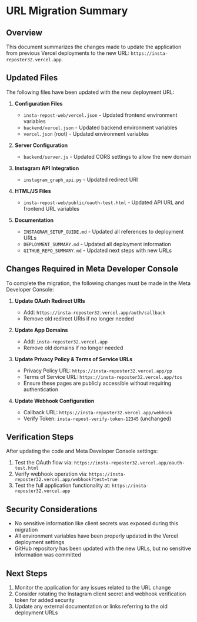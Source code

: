 # URL Migration Summary

## Overview

This document summarizes the changes made to update the application from previous Vercel deployments to the new URL: `https://insta-reposter32.vercel.app`.

## Updated Files

The following files have been updated with the new deployment URL:

1. **Configuration Files**
   - `insta-repost-web/vercel.json` - Updated frontend environment variables
   - `backend/vercel.json` - Updated backend environment variables
   - `vercel.json` (root) - Updated environment variables

2. **Server Configuration**
   - `backend/server.js` - Updated CORS settings to allow the new domain

3. **Instagram API Integration**
   - `instagram_graph_api.py` - Updated redirect URI

4. **HTML/JS Files**
   - `insta-repost-web/public/oauth-test.html` - Updated API URL and frontend URL variables

5. **Documentation**
   - `INSTAGRAM_SETUP_GUIDE.md` - Updated all references to deployment URLs
   - `DEPLOYMENT_SUMMARY.md` - Updated all deployment information
   - `GITHUB_REPO_SUMMARY.md` - Updated next steps with new URLs

## Changes Required in Meta Developer Console

To complete the migration, the following changes must be made in the Meta Developer Console:

1. **Update OAuth Redirect URIs**
   - Add: `https://insta-reposter32.vercel.app/auth/callback`
   - Remove old redirect URIs if no longer needed

2. **Update App Domains**
   - Add: `insta-reposter32.vercel.app`
   - Remove old domains if no longer needed

3. **Update Privacy Policy & Terms of Service URLs**
   - Privacy Policy URL: `https://insta-reposter32.vercel.app/pp`
   - Terms of Service URL: `https://insta-reposter32.vercel.app/tos`
   - Ensure these pages are publicly accessible without requiring authentication

3. **Update Webhook Configuration**
   - Callback URL: `https://insta-reposter32.vercel.app/webhook`
   - Verify Token: `insta-repost-verify-token-12345` (unchanged)

## Verification Steps

After updating the code and Meta Developer Console settings:

1. Test the OAuth flow via: `https://insta-reposter32.vercel.app/oauth-test.html`
2. Verify webhook operation via: `https://insta-reposter32.vercel.app/webhook?test=true`
3. Test the full application functionality at: `https://insta-reposter32.vercel.app`

## Security Considerations

- No sensitive information like client secrets was exposed during this migration
- All environment variables have been properly updated in the Vercel deployment settings
- GitHub repository has been updated with the new URLs, but no sensitive information was committed

## Next Steps

1. Monitor the application for any issues related to the URL change
2. Consider rotating the Instagram client secret and webhook verification token for added security
3. Update any external documentation or links referring to the old deployment URLs
